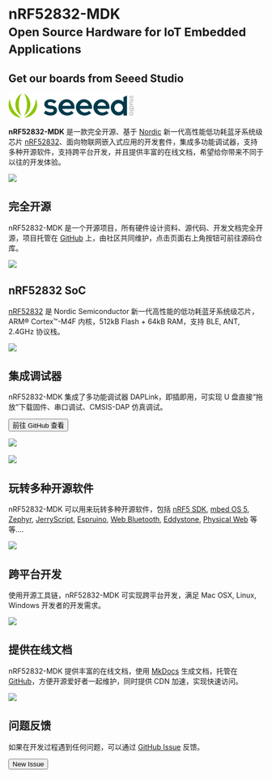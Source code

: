 # nRF52832-MDK <br><small>Open Source Hardware for IoT Embedded Applications</small>

## Get our boards from Seeed Studio
[![](/img/seeed_logo_20170815.png)](https://www.seeedstudio.com/nRF52832-Micro-Development-Board-p-2992.html)


**nRF52832-MDK** 是一款完全开源、基于 [Nordic](http://www.nordicsemi.com/eng) 新一代高性能低功耗蓝牙系统级芯片 [nRF52832](http://www.nordicsemi.com/eng/Products/Bluetooth-low-energy/nRF52832)、面向物联网嵌入式应用的开发套件，集成多功能调试器，支持多种开源软件，支持跨平台开发，并且提供丰富的在线文档，希望给你带来不同于以往的开发体验。

![](https://img.makerdiary.co/wiki/nrf52832mdk/nrf52832-mdk-boardbox.jpg)

## 完全开源

nRF52832-MDK 是一个开源项目，所有硬件设计资料、源代码、开发文档完全开源，项目托管在 [GitHub](https://github.com/makerdiary/nrf52832-mdk) 上，由社区共同维护，点击页面右上角按钮可前往源码仓库。

![](https://img.makerdiary.co/wiki/nrf52832mdk/nrf52832-mdk-oshw-1280x976.png)

## nRF52832 SoC

[nRF52832](http://www.nordicsemi.com/eng/Products/Bluetooth-low-energy/nRF52832) 是 Nordic Semiconductor 新一代高性能的低功耗蓝牙系统级芯片，ARM® Cortex™-M4F 内核，512kB Flash + 64kB RAM，支持 BLE, ANT, 2.4GHz 协议栈。

![](https://img.makerdiary.co/wiki/nrf52832mdk/nrf52832-chip.png)

## 集成调试器

nRF52832-MDK 集成了多功能调试器 DAPLink，即插即用，可实现 U 盘直接“拖放”下载固件、串口调试、CMSIS-DAP 仿真调试。

<a href="https://github.com/mbedmicro/DAPLink/"><button data-md-color-primary="cyan">前往 GitHub 查看</button></a>

![](https://img.makerdiary.co/wiki/nrf52832mdk/cp-hex-to-daplink.png)

![](https://img.makerdiary.co/wiki/nrf52832mdk/daplink-block.png)

## 玩转多种开源软件

nRF52832-MDK 可以用来玩转多种开源软件，包括 [nRF5 SDK](https://www.nordicsemi.com/eng/Products/Bluetooth-low-energy/nRF5-SDK), [mbed OS 5](https://developer.mbed.org/), [Zephyr](https://www.zephyrproject.org/), [JerryScript](http://jerryscript.net/), [Espruino](http://www.espruino.com/), [Web Bluetooth](https://webbluetoothcg.github.io/web-bluetooth/), [Eddystone](https://github.com/google/eddystone), [Physical Web](https://google.github.io/physical-web/) 等等....

![](https://img.makerdiary.co/wiki/nrf52832mdk/nrf52832-mdk-multisw.png)

## 跨平台开发

使用开源工具链，nRF52832-MDK 可实现跨平台开发，满足 Mac OSX, Linux, Windows 开发者的开发需求。

![](https://img.makerdiary.co/wiki/nrf52832mdk/multi-platform.png)

## 提供在线文档

nRF52832-MDK 提供丰富的在线文档，使用 [MkDocs](http://www.mkdocs.org/) 生成文档，托管在 [GitHub](https://github.com/makerdiary/nrf52832-mdk/)，方便开源爱好者一起维护，同时提供 CDN 加速，实现快速访问。

![](https://img.makerdiary.co/wiki/nrf52832mdk/nrf52832-mdk-online-docs-available.png)

## 问题反馈

如果在开发过程遇到任何问题，可以通过 [GitHub Issue](https://github.com/makerdiary/nrf52832-mdk/issues) 反馈。

<a href="https://github.com/makerdiary/nrf52832-mdk/issues/new"><button data-md-color-primary="green">New Issue</button></a>

